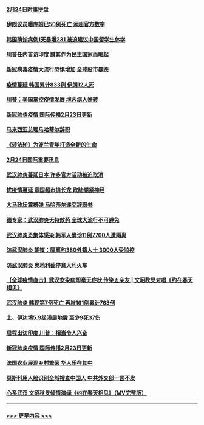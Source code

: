 #### [2月24日时事拼盘](../pages/prog202/a102784745.md?t=02250631) 
#### [伊朗议员曝库姆已50例死亡 远超官方数字](../pages/prog202/a102784656.md?t=02250631) 
#### [韩国确诊病例1天暴增231 被迫建议中国留学生休学](../pages/prog202/a102784629.md?t=02250631) 
#### [川普任内首访印度 讃其作为民主国家而崛起](../pages/prog202/a102784631.md?t=02250631) 
#### [新冠病毒疫情大流行恐惧增加 全球股市暴跌](../pages/prog202/a102784603.md?t=02250631) 
#### [疫情蔓延 韩国累计833例 伊朗12人死](../pages/prog202/a102784616.md?t=02250631) 
#### [川普：美国掌控疫情发展 境内病人好转](../pages/prog202/a102784609.md?t=02250631) 
#### [新冠肺炎疫情 国际传播2月23日更新](../pages/prog202/a102784438.md?t=02250631) 
#### [马来西亚总理马哈蒂尔辞职](../pages/prog202/a102784436.md?t=02250631) 
#### [《转法轮》为波兰青年打造全新的生命](../pages/prog202/a102784409.md?t=02250631) 
#### [2月24日国际重要讯息](../pages/prog202/a102784367.md?t=02250631) 
#### [武汉肺炎蔓延日本  许多官方活动被迫取消](../pages/prog202/a102784375.md?t=02250631) 
#### [忧疫情蔓延 意国超市排长龙 欧陆绷紧神经](../pages/prog202/a102784283.md?t=02250631) 
#### [大马政坛震撼弹 马哈蒂尔递交辞职书](../pages/prog202/a102784261.md?t=02250631) 
#### [德专家：武汉肺炎无特效药 全球大流行不可避免](../pages/prog202/a102784212.md?t=02250631) 
#### [武汉肺炎恐集体感染 韩军人确诊11例7700人遭隔离](../pages/prog202/a102784171.md?t=02250631) 
#### [防武汉肺炎 朝媒：隔离约380外籍人士 3000人受监控](../pages/prog202/a102784149.md?t=02250631) 
#### [防武汉肺炎 奥地利截停意大利火车](../pages/prog202/a102784106.md?t=02250631) 
#### [【全球疫情直击】武汉女染病却毫无症状 传染五亲友 | 文昭秋旻对唱《约在春天相见》](../pages/prog202/a102784101.md?t=02250631) 
#### [武汉肺炎 韩现第7例死亡 再增161例累计763例](../pages/prog202/a102784098.md?t=02250631) 
#### [土、伊边境5.9级浅层地震 至少9死37伤](../pages/prog202/a102784001.md?t=02250631) 
#### [启程出访印度 川普：相当令人兴奋](../pages/prog202/a102783987.md?t=02250631) 
#### [新冠肺炎疫情 国际传播2月23日更新](../pages/prog202/a102783990.md?t=02250631) 
#### [法国农业展现乡村繁荣 华人乐在其中](../pages/prog202/a102783967.md?t=02250631) 
#### [莫斯科用人脸识别全城搜查中国人 中共外交部一言不发](../pages/prog202/a102783963.md?t=02250631) 
#### [心系武汉 文昭秋旻倾情演绎《约在春天相见》（MV完整版）](../pages/prog202/a102783954.md?t=02250631) 

----
#### [ >>> 更早内容 <<< ](../indexes/prog202-earlier.md)
